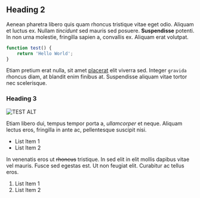 ## Heading 2

Aenean pharetra libero quis quam rhoncus tristique vitae eget odio. Aliquam et luctus ex. Nullam _tincidunt_ sed mauris sed posuere. **Suspendisse** potenti. In non urna molestie, fringilla sapien a, convallis ex. Aliquam erat volutpat. 

```js
function test() {
    return 'Hello World';
}
```

Etiam pretium erat nulla, sit amet [placerat](https://test.com "TEST") elit viverra sed. Integer `gravida` rhoncus diam, at blandit enim finibus at. Suspendisse aliquam vitae tortor nec scelerisque. 

### Heading 3

![TEST ALT](https://markb.uk/img/post/manifesto-mining-liberal-democrat-sml.png)

Etiam libero dui, tempus tempor porta a, _ullamcorper_ et neque. Aliquam lectus eros, fringilla in ante ac, pellentesque suscipit nisi. 

* List Item 1
* List Item 2

In venenatis eros ut ~~rhoncus~~ tristique. In sed elit in elit mollis dapibus vitae vel mauris. Fusce sed egestas est. Ut non feugiat elit. Curabitur ac tellus eros.

1. List Item 1
2. List Item 2
